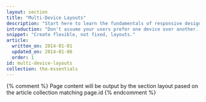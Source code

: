 ```yaml
---
layout: section
title: "Multi-Device Layouts"
description: "Start here to learn the fundamentals of responsive design. We've taken a show-and-code approach: showing how design principles look to your users and how to code them."
introduction: "Don't assume your users prefer one device over another. Provide a great experience no matter what device they choose. Main goal for responsive web design: create sites, apps, and experiences that scale well across all devices."
snippet: "Create flexible, not fixed, layouts."
article:
  written_on: 2014-01-01
  updated_on: 2014-01-06
  order: 1
id: multi-device-layouts
collection: the-essentials
---
```


{% comment %}
Page content will be output by the section layout pased on the article collection matching page.id
{% endcomment %}
